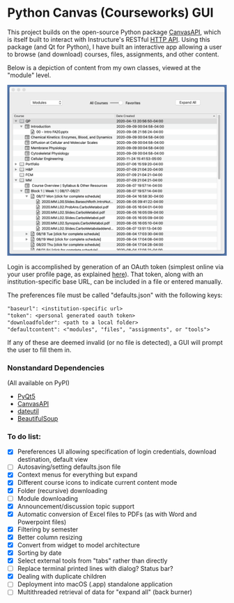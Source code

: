 # Python Canvas (Courseworks) GUI

This project builds on the open-source Python package [CanvasAPI](https://github.com/ucfopen/canvasapi), which is itself built to interact with Instructure's RESTful [HTTP API](https://canvas.instructure.com/doc/api/index.html). Using this package (and Qt for Python), I have built an interactive app allowing a user to browse (and download) courses, files, assignments, and other content.

Below is a depiction of content from my own classes, viewed at the "module" level.

<img src="screenshot.png" width="600">

Login is accomplished by generation of an OAuth token (simplest online via your user profile page, as explained [here](https://canvas.instructure.com/doc/api/file.oauth.html#manual-token-generation)). That token, along with an institution-specific base URL, can be included in a file or entered manually.

The preferences file must be called "defaults.json" with the following keys:
```
"baseurl": <institution-specific url>
"token": <personal generated oauth token>
"downloadfolder": <path to a local folder>
"defaultcontent": <"modules", "files", "assignments", or "tools">
```
If any of these are deemed invalid (or no file is detected), a GUI will prompt the user to fill them in.

### Nonstandard Dependencies
(All available on PyPI)

- [PyQt5](https://pypi.org/project/PyQt5/)
- [CanvasAPI](https://pypi.org/project/canvasapi/)
- [dateutil](https://pypi.org/project/python-dateutil/)
- [BeautifulSoup](https://pypi.org/project/beautifulsoup4/)

### To do list:

- [X] Pereferences UI allowing specification of login credentials, download destination, default view
- [ ] Autosaving/setting defaults.json file
- [X] Context menus for everything but expand
- [X] Different course icons to indicate current content mode
- [X] Folder (recursive) downloading
- [ ] Module downloading
- [X] Announcement/discussion topic support
- [X] Automatic conversion of Excel files to PDFs (as with Word and Powerpoint files)
- [X] Filtering by semester
- [X] Better column resizing
- [X] Convert from widget to model architecture
- [X] Sorting by date
- [X] Select external tools from "tabs" rather than directly
- [ ] Replace terminal printed lines with dialog? Status bar?
- [X] Dealing with duplicate children
- [ ] Deployment into macOS (.app) standalone application
- [ ] Multithreaded retrieval of data for "expand all" (back burner)
